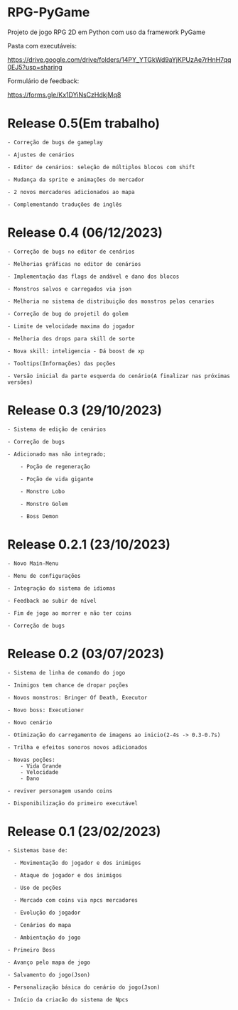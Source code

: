 # RPG-PyGame

Projeto de jogo RPG 2D em Python com uso da framework PyGame

Pasta com executáveis:

https://drive.google.com/drive/folders/14PY_YTGkWd9aYjKPUzAe7rHnH7qq0EJ5?usp=sharing

Formulário de feedback:

https://forms.gle/Kx1DYiNsCzHdkjMq8

# Release 0.5(Em trabalho)

    - Correção de bugs de gameplay
    
    - Ajustes de cenários
    
    - Editor de cenários: seleção de múltiplos blocos com shift
    
    - Mudança da sprite e animações do mercador
    
    - 2 novos mercadores adicionados ao mapa
    
    - Complementando traduções de inglês

# Release 0.4 (06/12/2023)

    - Correção de bugs no editor de cenários
    
    - Melhorias gráficas no editor de cenários
    
    - Implementação das flags de andável e dano dos blocos
    
    - Monstros salvos e carregados via json
    
    - Melhoria no sistema de distribuição dos monstros pelos cenarios
    
    - Correção de bug do projetil do golem
    
    - Limite de velocidade maxima do jogador
    
    - Melhoria dos drops para skill de sorte
    
    - Nova skill: inteligencia - Dá boost de xp
    
    - Tooltips(Informações) das poções
    
    - Versão inicial da parte esquerda do cenário(A finalizar nas próximas versões)

# Release 0.3 (29/10/2023)

    - Sistema de edição de cenários

    - Correção de bugs

    - Adicionado mas não integrado;

        - Poção de regeneração

        - Poção de vida gigante

        - Monstro Lobo

        - Monstro Golem

        - Boss Demon

# Release 0.2.1 (23/10/2023)

    - Novo Main-Menu
    
    - Menu de configurações
    
    - Integração do sistema de idiomas
    
    - Feedback ao subir de nível
    
    - Fim de jogo ao morrer e não ter coins
    
    - Correção de bugs

# Release 0.2 (03/07/2023)

    - Sistema de linha de comando do jogo
    
    - Inimigos tem chance de dropar poções
    
    - Novos monstros: Bringer Of Death, Executor
    
    - Novo boss: Executioner
    
    - Novo cenário
    
    - Otimização do carregamento de imagens ao inicio(2-4s -> 0.3-0.7s)
    
    - Trilha e efeitos sonoros novos adicionados
    
    - Novas poções:
        - Vida Grande
        - Velocidade
        - Dano
    
    - reviver personagem usando coins
    
    - Disponibilização do primeiro executável    

# Release 0.1 (23/02/2023)

    - Sistemas base de:
      
      - Movimentação do jogador e dos inimigos
      
      - Ataque do jogador e dos inimigos
      
      - Uso de poções
      
      - Mercado com coins via npcs mercadores
      
      - Evolução do jogador
      
      - Cenários do mapa
      
      - Ambientação do jogo
      
    - Primeiro Boss
    
    - Avanço pelo mapa de jogo 
    
    - Salvamento do jogo(Json)
    
    - Personalização básica do cenário do jogo(Json)
  
    - Início da criacão do sistema de Npcs
    
